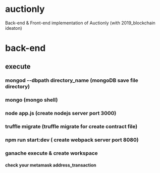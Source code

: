 # auctionly
Back-end &amp; Front-end implementation of Auctionly (with 2019_blockchain ideaton)



# back-end
## execute
### mongod --dbpath directory_name (mongoDB save file directory)
### mongo (mongo shell)
### node app.js (create nodejs server port 3000)
### truffle migrate (truffle migrate for create contract file)
### npm run start:dev ( create webpack server port 8080)
### ganache execute & create workspace 
#### check your metamask address_transaction
